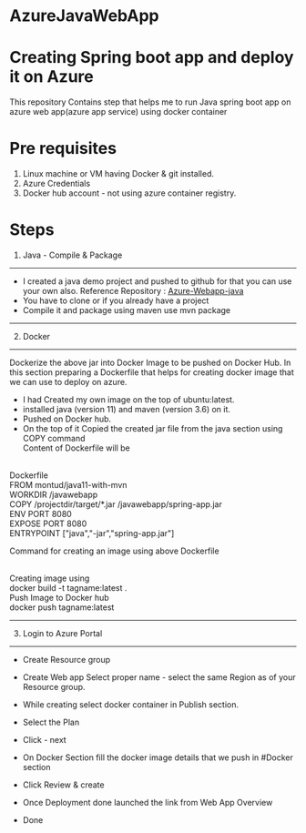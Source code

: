 # AzureJavaWebApp
# Creating Spring boot app and deploy it on Azure
This repository Contains step that helps me to run Java spring boot app on azure web app(azure app service) using docker container

# Pre requisites
1. Linux machine or VM having Docker & git installed.
2. Azure Credentials
3. Docker hub account - not using azure container registry.

# Steps
1. Java -
Compile & Package
--------------
-  I created a java demo project and pushed to github for that you can use your own also.
Reference Repository : [Azure-Webapp-java](https://github.com/MontuD/azure-webapp-java)
-  You have to clone or if you already have a project
-  Compile it and package using maven 
    use mvn package
--------------
2. Docker  
--------------
Dockerize the above jar into Docker Image to be pushed on Docker Hub.
In this section preparing a Dockerfile that helps for creating docker image that we can use to deploy on azure.
 - I had Created my own image on the top of ubuntu:latest.
 - installed java (version 11) and maven (version 3.6) on it.
 - Pushed on Docker hub.
 - On the top of it Copied the created jar file from the java section using COPY command<br/>
 Content of Dockerfile will be<br/><br/>

 Dockerfile<br/>
 FROM montud/java11-with-mvn <br/>
 WORKDIR /javawebapp<br/>
 COPY /projectdir/target/*.jar /javawebapp/spring-app.jar<br/>
 ENV PORT 8080<br/>
 EXPOSE PORT 8080<br/>
 ENTRYPOINT ["java","-jar","spring-app.jar"]<br/>

Command for creating an image using above Dockerfile<br/><br/>

Creating image using<br/>
 docker build -t tagname:latest .<br/>
Push Image to Docker hub <br/>
 docker push tagname:latest

--------------
3. Login to Azure Portal
--------------

 - Create Resource group <br/>
 - Create Web app Select proper name - select the same Region as of your Resource group. <br/>
 - While creating  select docker container in Publish section. <br/>
 - Select the Plan  <br/>
 - Click - next  <br/>
 - On Docker Section fill the docker image details that we push in #Docker section  <br/>
 - Click Review & create  <br/>


 - Once Deployment done launched the link from Web App Overview 
 - Done


